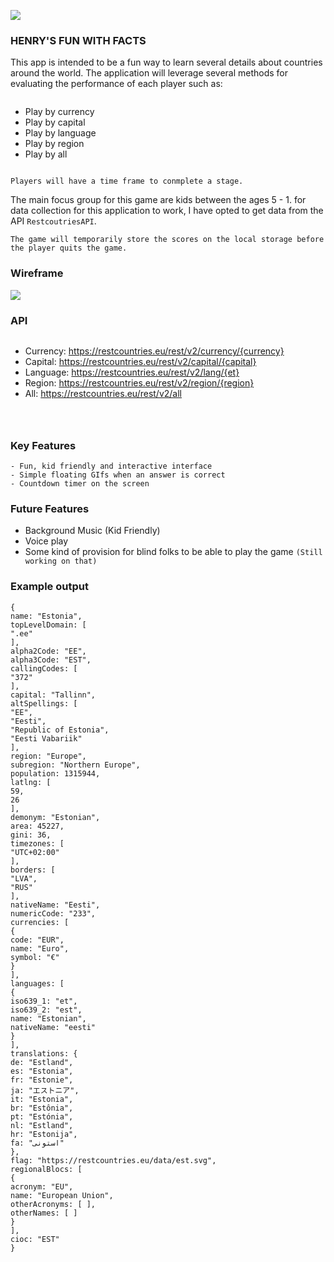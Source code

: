 ![](https://imgur.com/aJie6RM.png)
### HENRY'S FUN WITH FACTS

This app is intended to be a fun way to learn several details about countries around the world. The application will leverage several methods for evaluating the performance of each player such as:
```
```
- Play by currency
- Play by capital
- Play by language
- Play by region
- Play by all
```
```
```
Players will have a time frame to conmplete a stage.
```
The main focus group for this game are kids between the ages 5 - 1. for data collection for this application to work, I have opted to get data from the API `RestcoutriesAPI`.

```
The game will temporarily store the scores on the local storage before the player quits the game.
```

### Wireframe
![](https://imgur.com/uTKq12u.png)


### API 
```
```
- Currency: https://restcountries.eu/rest/v2/currency/{currency}
- Capital: https://restcountries.eu/rest/v2/capital/{capital}
- Language: https://restcountries.eu/rest/v2/lang/{et}
- Region: https://restcountries.eu/rest/v2/region/{region}
- All: https://restcountries.eu/rest/v2/all
```



```
### Key Features
```
- Fun, kid friendly and interactive interface
- Simple floating GIfs when an answer is correct
- Countdown timer on the screen
```

### Future Features
- Background Music (Kid Friendly)
- Voice play
- Some kind of provision for blind folks to be able to play the game `(Still working on that)`



### Example output
```
{
name: "Estonia",
topLevelDomain: [
".ee"
],
alpha2Code: "EE",
alpha3Code: "EST",
callingCodes: [
"372"
],
capital: "Tallinn",
altSpellings: [
"EE",
"Eesti",
"Republic of Estonia",
"Eesti Vabariik"
],
region: "Europe",
subregion: "Northern Europe",
population: 1315944,
latlng: [
59,
26
],
demonym: "Estonian",
area: 45227,
gini: 36,
timezones: [
"UTC+02:00"
],
borders: [
"LVA",
"RUS"
],
nativeName: "Eesti",
numericCode: "233",
currencies: [
{
code: "EUR",
name: "Euro",
symbol: "€"
}
],
languages: [
{
iso639_1: "et",
iso639_2: "est",
name: "Estonian",
nativeName: "eesti"
}
],
translations: {
de: "Estland",
es: "Estonia",
fr: "Estonie",
ja: "エストニア",
it: "Estonia",
br: "Estônia",
pt: "Estónia",
nl: "Estland",
hr: "Estonija",
fa: "استونی"
},
flag: "https://restcountries.eu/data/est.svg",
regionalBlocs: [
{
acronym: "EU",
name: "European Union",
otherAcronyms: [ ],
otherNames: [ ]
}
],
cioc: "EST"
}
```